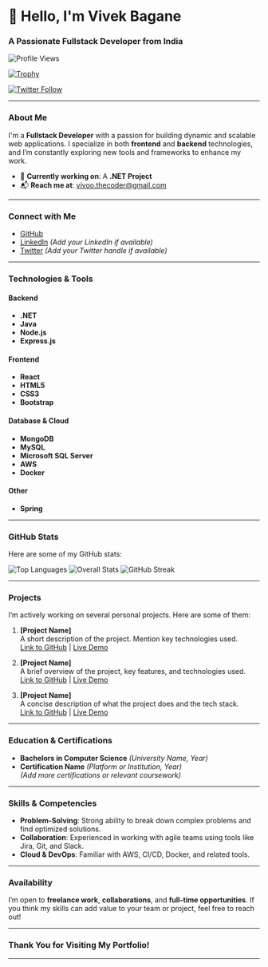 # 👋 Hello, I'm Vivek Bagane
### A Passionate Fullstack Developer from India

![Profile Views](https://komarev.com/ghpvc/?username=codebyvivoo9595&label=Profile%20views&color=0e75b6&style=flat)

[![Trophy](https://github-profile-trophy.vercel.app/?username=codebyvivoo9595)](https://github.com/ryo-ma/github-profile-trophy)

[![Twitter Follow](https://img.shields.io/twitter/follow/?logo=twitter&style=for-the-badge)](https://twitter.com/)

---

### About Me

I'm a **Fullstack Developer** with a passion for building dynamic and scalable web applications. I specialize in both **frontend** and **backend** technologies, and I’m constantly exploring new tools and frameworks to enhance my work.

- 🔭 **Currently working on**: A **.NET Project**
- 📬 **Reach me at**: [vivoo.thecoder@gmail.com](mailto:vivoo.thecoder@gmail.com)

---

### Connect with Me

- [GitHub](https://github.com/codebyvivoo9595)
- [LinkedIn](https://www.linkedin.com/in/vivek-bagane/) *(Add your LinkedIn if available)*
- [Twitter](https://twitter.com/) *(Add your Twitter handle if available)*

---

### Technologies & Tools

#### **Backend**
- **.NET**  
- **Java**  
- **Node.js**  
- **Express.js**

#### **Frontend**
- **React**  
- **HTML5**  
- **CSS3**  
- **Bootstrap**

#### **Database & Cloud**
- **MongoDB**  
- **MySQL**  
- **Microsoft SQL Server**  
- **AWS**  
- **Docker**

#### **Other**
- **Spring**

---

### GitHub Stats

Here are some of my GitHub stats:

![Top Languages](https://github-readme-stats.vercel.app/api/top-langs?username=codebyvivoo9595&show_icons=true&locale=en&layout=compact)
![Overall Stats](https://github-readme-stats.vercel.app/api?username=codebyvivoo9595&show_icons=true&locale=en)
![GitHub Streak](https://github-readme-streak-stats.herokuapp.com/?user=codebyvivoo9595&)

---

### Projects

I’m actively working on several personal projects. Here are some of them:

1. **[Project Name]**  
   A short description of the project. Mention key technologies used.  
   [Link to GitHub](#) | [Live Demo](#)

2. **[Project Name]**  
   A brief overview of the project, key features, and technologies used.  
   [Link to GitHub](#) | [Live Demo](#)

3. **[Project Name]**  
   A concise description of what the project does and the tech stack.  
   [Link to GitHub](#) | [Live Demo](#)

---

### Education & Certifications

- **Bachelors in Computer Science** *(University Name, Year)*
- **Certification Name** *(Platform or Institution, Year)*  
  *(Add more certifications or relevant coursework)*

---

### Skills & Competencies

- **Problem-Solving**: Strong ability to break down complex problems and find optimized solutions.
- **Collaboration**: Experienced in working with agile teams using tools like Jira, Git, and Slack.
- **Cloud & DevOps**: Familiar with AWS, CI/CD, Docker, and related tools.

---

### Availability

I’m open to **freelance work**, **collaborations**, and **full-time opportunities**. If you think my skills can add value to your team or project, feel free to reach out!

---

### Thank You for Visiting My Portfolio!

---

